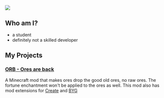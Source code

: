 # <img src="https://raw.githubusercontent.com/bjsho/assets/refs/heads/main/banners/ben.png">

## Who am I?
- a student
- definitely not a skilled developer

## My Projects
### [ORB - Ores are back](https://github.com/orbmcmod/orb)
A Minecraft mod that makes ores drop the good old ores, no raw ores. The fortune enchantment won't be applied to the ores as well.
This mod also has mod extensions for [Create](https://github.com/orbmcmod/orbc) and [BYG](https://github.com/orbmcmod/orbb)

<!--
**bjsho/bjsho** is a ✨ _special_ ✨ repository because its `README.md` (this file) appears on your GitHub profile.
-->
